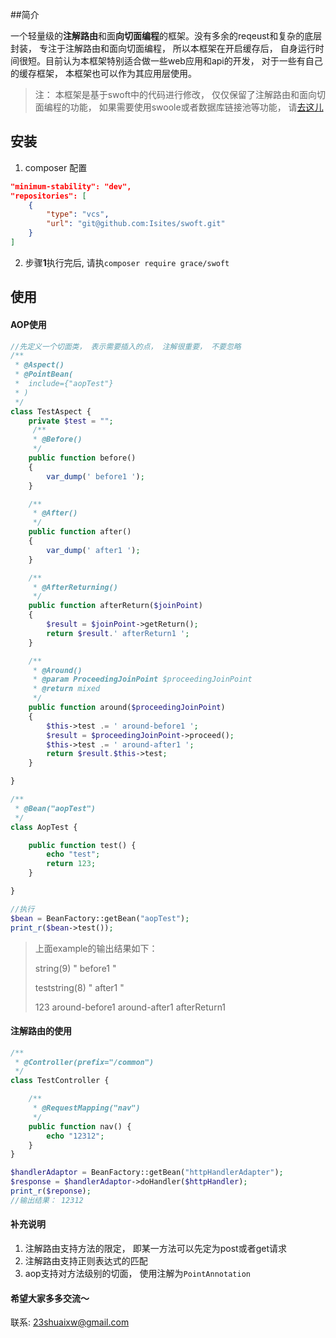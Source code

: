 ##简介

一个轻量级的**注解路由**和面**向切面编程**的框架。没有多余的reqeust和复杂的底层封装， 专注于注解路由和面向切面编程， 所以本框架在开启缓存后， 自身运行时间很短。目前认为本框架特别适合做一些web应用和api的开发， 对于一些有自己的缓存框架， 本框架也可以作为其应用层使用。

> 注： 本框架是基于swoft中的代码进行修改， 仅仅保留了注解路由和面向切面编程的功能， 如果需要使用swoole或者数据库链接池等功能， 请[去这儿](https://github.com/swoft-cloud/swoft)

## 安装

1. composer 配置

```json
"minimum-stability": "dev",
"repositories": [
    {
        "type": "vcs",
        "url": "git@github.com:Isites/swoft.git"
    }
]
```

2. 步骤**1**执行完后, 请执`composer require grace/swoft`

## 使用

#### AOP使用

```php
//先定义一个切面类， 表示需要插入的点， 注解很重要， 不要忽略
/**
 * @Aspect()
 * @PointBean(
 *  include={"aopTest"}
 * )
 */
class TestAspect {
    private $test = "";
     /**
     * @Before()
     */
    public function before()
    {
        var_dump(' before1 ');
    }

    /**
     * @After()
     */
    public function after()
    {
        var_dump(' after1 ');
    }

    /**
     * @AfterReturning()
     */
    public function afterReturn($joinPoint)
    {
        $result = $joinPoint->getReturn();
        return $result.' afterReturn1 ';
    }

    /**
     * @Around()
     * @param ProceedingJoinPoint $proceedingJoinPoint
     * @return mixed
     */
    public function around($proceedingJoinPoint)
    {
        $this->test .= ' around-before1 ';
        $result = $proceedingJoinPoint->proceed();
        $this->test .= ' around-after1 ';
        return $result.$this->test;
    }

}

/**
 * @Bean("aopTest")
 */
class AopTest {

    public function test() {
        echo "test";
        return 123;
    }

}

//执行
$bean = BeanFactory::getBean("aopTest");
print_r($bean->test());
```

> 上面example的输出结果如下：
>
> string(9) " before1 "
>
> teststring(8) " after1 "
>
> 123 around-before1  around-after1  afterReturn1

#### 注解路由的使用

```php
/**
 * @Controller(prefix="/common")
 */
class TestController {

    /**
     * @RequestMapping("nav")
     */
    public function nav() {
        echo "12312";
    }
}

$handlerAdaptor = BeanFactory::getBean("httpHandlerAdapter");
$response = $handlerAdaptor->doHandler($httpHandler);
print_r($reponse);
//输出结果： 12312
```

#### 补充说明

1. 注解路由支持方法的限定， 即某一方法可以先定为post或者get请求
2. 注解路由支持正则表达式的匹配
3. aop支持对方法级别的切面， 使用注解为`PointAnnotation`



#### 希望大家多多交流～

联系: 23shuaixw@gmail.com


